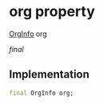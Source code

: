 


# org property







[OrgInfo](../../models_organization_org_info/OrgInfo-class.md) org
  
_<span class="feature">final</span>_






## Implementation

```dart
final OrgInfo org;
```







